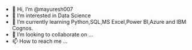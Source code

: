 - 👋 Hi, I’m @mayuresh007
- 👀 I’m interested in Data Science
- 🌱 I’m currently learning Python,SQL,MS Excel,Power BI,Azure and IBM Cognos.
- 💞️ I’m looking to collaborate on ...
- 📫 How to reach me ...

<!---
mayuresh007/mayuresh007 is a ✨ special ✨ repository because its `README.md` (this file) appears on your GitHub profile.
You can click the Preview link to take a look at your changes.
--->
